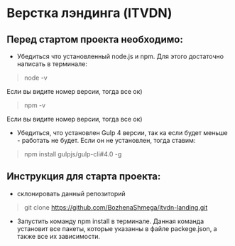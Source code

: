 # Верстка лэндинга (ITVDN)

## Перед стартом проекта необходимо:

* Убедиться что установленный node.js и npm. 
Для этого достаточно написать в терминале:

> node -v

Если вы видите номер версии, тогда все ок)

> npm -v 

Если вы видите номер версии, тогда все ок)

* Убедиться, что установлен Gulp 4 версии, так ка если будет меньше - работать не будет.
Если он не установлен, тогда ставим:

> npm install gulpjs/gulp-cli#4.0 -g

## Инструкция для старта проекта:

* склонировать данный репозиторий

> git clone https://github.com/BozhenaShmega/itvdn-landing.git

* Запустить команду npm install в терминале. Данная команда установит все пакеты, которые указанны в файле packege.json,
а также все их зависимости.